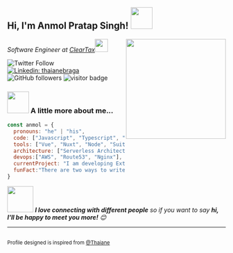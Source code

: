<h2> Hi, I'm Anmol Pratap Singh! <img src="https://media.giphy.com/media/mGcNjsfWAjY5AEZNw6/giphy.gif" width="50"></h2>
<img align='right' src="https://media.giphy.com/media/M9gbBd9nbDrOTu1Mqx/giphy.gif" width="230">
<p><em>Software Engineer at <a href="http://www.cleartax.in">ClearTax</a><img src="https://media.giphy.com/media/WUlplcMpOCEmTGBtBW/giphy.gif" width="30"> 
</em></p>

![Twitter Follow](https://img.shields.io/twitter/follow/misteranmol?label=Follow)
[![Linkedin: thaianebraga](https://img.shields.io/badge/-anmol-blue?style=flat-square&logo=Linkedin&logoColor=white&link=https://www.linkedin.com/in/anmol-p-singh/)](https://www.linkedin.com/in/anmol-p-singh/)
![GitHub followers](https://img.shields.io/github/followers/anmol098?label=Follow&style=social)
<img src="https://visitor-badge.glitch.me/badge?page_id=anmol098.anmol098" alt="visitor badge"/>

### <img src="https://media.giphy.com/media/VgCDAzcKvsR6OM0uWg/giphy.gif" width="50"> A little more about me...  

```javascript
const anmol = {
  pronouns: "he" | "his",
  code: ["Javascript", "Typescript", "Python", "Java"],
  tools: ["Vue", "Nuxt", "Node", "SuiteScript", "flask", "MySql", "MongoDb", "Docker🐳", "firebase🔥"],
  architecture: ["Serverless Architecture", "Progressive web applications", "Single page applications"],
  devops:["AWS", "Route53", "Nginx"],
  currentProject: "I am developing Extension for NetSuite using SuiteScript2.0",
  funFact:"There are two ways to write error-free programs; only the third one works"
}
```

<img src="https://media.giphy.com/media/LnQjpWaON8nhr21vNW/giphy.gif" width="60"> <em><b>I love connecting with different people</b> so if you want to say <b>hi, I'll be happy to meet you more!</b> 😊</em>

---

<!--START_SECTION:waka-->
```text

```
<!--END_SECTION:waka-->


<small>Profile designed is inspired from [@Thaiane](https://github.com/Thaiane)</small>
